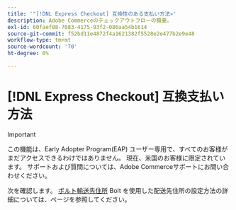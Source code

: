 ```yaml
---
title: '"[!DNL Express Checkout] 互換性のある支払い方法»'
description: Adobe Commerceのチェックアウトフローの概要。
exl-id: 60faef08-7083-4175-93f2-086aa54b1614
source-git-commit: f52bd11e4872f4a1621382f5528e2e477b2e9e48
workflow-type: tm+mt
source-wordcount: '70'
ht-degree: 0%

---
```


# [!DNL Express Checkout] 互換支払い方法

>[!IMPORTANT]
>
> この機能は、Early Adopter Program(EAP) ユーザー専用で、すべてのお客様がまだアクセスできるわけではありません。 現在、米国のお客様に限定されています。 サポートおよび質問については、Adobe Commerceサポートにお問い合わせください。

次を確認します。 [ボルト輸送先住所](https://help.bolt.com/shoppers/guides/checkout/update-shipping-address) Bolt を使用した配送先住所の設定方法の詳細については、ページを参照してください。
